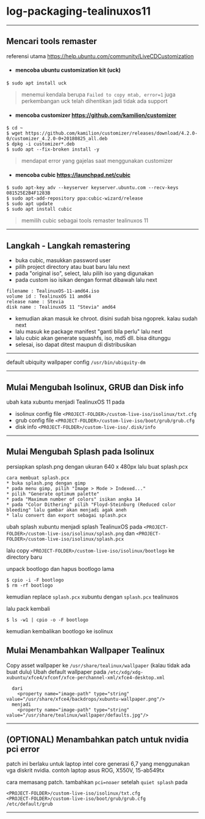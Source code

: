 # log-packaging-tealinuxos11

-------------------------------------------

## Mencari tools remaster
referensi utama <https://help.ubuntu.com/community/LiveCDCustomization>

* #### mencoba ubuntu customization kit (uck)
```console
$ sudo apt install uck
```
> menemui kendala berupa `Failed to copy mtab, error=1` juga perkembangan uck telah dihentikan jadi tidak ada support

* #### mencoba customizer <https://github.com/kamilion/customizer>
```console
$ cd ~
$ wget https://github.com/kamilion/customizer/releases/download/4.2.0-0/customizer_4.2.0-0+20180825_all.deb
$ dpkg -i customizer*.deb
$ sudo apt --fix-broken install -y
```
> mendapat error yang gajelas saat menggunakan customizer

* #### mencoba cubic <https://launchpad.net/cubic>
```console
$ sudo apt-key adv --keyserver keyserver.ubuntu.com --recv-keys 081525E2B4F1283B
$ sudo apt-add-repository ppa:cubic-wizard/release
$ sudo apt update
$ sudo apt install cubic
```
> memilih cubic sebagai tools remaster tealinuxos 11

------------------------------------
## Langkah - Langkah remastering
* buka cubic, masukkan password user
* pilih project directory atau buat baru lalu next
* pada "original iso", select, lalu pilih iso yang digunakan
* pada custom iso isikan dengan format dibawah lalu next
``` 
filename : TealinuxOS-11-amd64.iso
volume id : TealinuxOS 11 amd64
release name : Stevia
disk name : TealinuxOS 11 "Stevia" amd64
```
* kemudian akan masuk ke chroot. disini sudah bisa ngoprek. kalau sudah next
* lalu masuk ke package manifest "ganti bila perlu" lalu next
* lalu cubic akan generate squashfs, iso, md5 dll. bisa ditunggu
* selesai, iso dapat ditest maupun di distribusikan

---

default ubiquity wallpaper config `/usr/bin/ubiquity-dm`

---
## Mulai Mengubah Isolinux, GRUB dan Disk info
ubah kata xubuntu menjadi TealinuxOS 11 pada 

* isolinux config file `<PROJECT-FOLDER>/custom-live-iso/isolinux/txt.cfg`
* grub config file `<PROJECT-FOLDER>/custom-live-iso/boot/grub/grub.cfg`
* disk info `<PROJECT-FOLDER>/custom-live-iso/.disk/info`

---
## Mulai Mengubah Splash pada Isolinux
persiapkan splash.png dengan ukuran 640 x 480px lalu buat splash.pcx
```
cara membuat splash.pcx
* buka splash.png dengan gimp
* pada menu gimp, pilih "Image > Mode > Indexed..."
* pilih "Generate optimum palette"
* pada "Maximum number of colors" isikan angka 14
* pada "Color Dithering" pilih "Floyd-Steinburg (Reduced color bleeding" lalu gambar akan menjadi agak aneh
* lalu convert dan export sebagai splash.pcx
```

ubah splash xubuntu menjadi splash TealinuxOS pada `<PROJECT-FOLDER>/custom-live-iso/isolinux/splash.png` dan `<PROJECT-FOLDER>/custom-live-iso/isolinux/splash.pcx`

lalu copy `<PROJECT-FOLDER>/custom-live-iso/isolinux/bootlogo` ke directory baru

unpack bootlogo dan hapus bootlogo lama
``` console
$ cpio -i -F bootlogo
$ rm -rf bootlogo
```
kemudian replace `splash.pcx` xubuntu dengan `splash.pcx` tealinuxos

lalu pack kembali
```console
$ ls -w1 | cpio -o -F bootlogo
```
kemudian kembalikan bootlogo ke isolinux

## Mulai Menambahkan Wallpaper Tealinux
Copy asset wallpaper ke `/usr/share/tealinux/wallpaper` (kalau tidak ada buat dulu)
Ubah default wallpaper pada `/etc/xdg/xdg-xubuntu/xfce4/xfconf/xfce-perchannel-xml/xfce4-desktop.xml`
```
  dari
    <property name="image-path" type="string" value="/usr/share/xfce4/backdrops/xubuntu-wallpaper.png"/>
  menjadi
    <property name="image-path" type="string" value="/usr/share/tealinux/wallpaper/defaults.jpg"/>
```
---
## (OPTIONAL) Menambahkan patch untuk nvidia pci error
patch ini berlaku untuk laptop intel core generasi 6,7 yang menggunakan vga diskrit nvidia. contoh laptop asus ROG, X550V, 15-ab549tx

cara memasang patch. tambahkan `pci=noaer` setelah `quiet splash` pada
```
<PROJECT-FOLDER>/custom-live-iso/isolinux/txt.cfg
<PROJECT-FOLDER>/custom-live-iso/boot/grub/grub.cfg
/etc/default/grub
```

---
